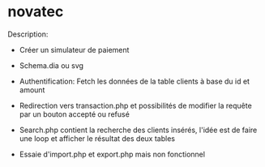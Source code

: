 # novatec

Description: 

- Créer un simulateur de paiement
- Schema.dia ou svg
- Authentification: Fetch les données de la table clients à base du id et amount 
- Redirection vers transaction.php et possibilités de modifier la requête par un bouton accepté ou refusé
- Search.php contient la recherche des clients insérés, l'idée est de faire une loop et afficher le résultat des deux tables

- Essaie d'import.php et export.php mais non fonctionnel
